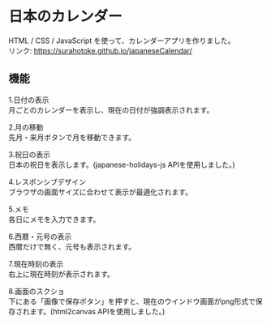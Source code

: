 # 日本のカレンダー
HTML / CSS / JavaScript を使って、カレンダーアプリを作りました。  
リンク: https://surahotoke.github.io/japaneseCalendar/
## 機能  
1.日付の表示  
月ごとのカレンダーを表示し、現在の日付が強調表示されます。

2.月の移動  
先月・来月ボタンで月を移動できます。

3.祝日の表示  
日本の祝日を表示します。(japanese-holidays-js APIを使用しました。)

4.レスポンシブデザイン  
ブラウザの画面サイズに合わせて表示が最適化されます。

5.メモ  
各日にメモを入力できます。

6.西暦・元号の表示  
西暦だけで無く、元号も表示されます。

7.現在時刻の表示  
右上に現在時刻が表示されます。

8.画面のスクショ  
下にある「画像で保存ボタン」を押すと、現在のウインドウ画面がpng形式で保存されます。(html2canvas APIを使用しました。)
